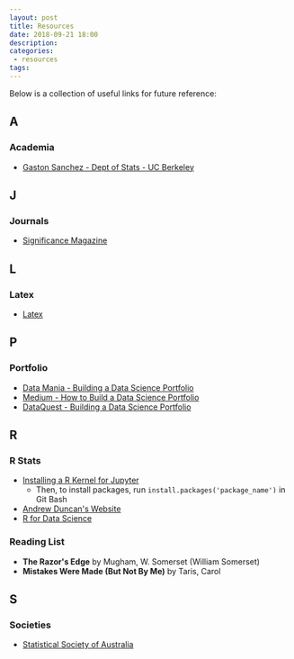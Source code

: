 ```yaml
---
layout: post
title: Resources
date: 2018-09-21 18:00
description:
categories:
 - resources
tags:
---
```

Below is a collection of useful links for future reference:

## A

### Academia

* [Gaston Sanchez - Dept of Stats - UC Berkeley](http://www.gastonsanchez.com/opinion/2014/02/16/Mathjax-with-jekyll/)

## J

### Journals

* [Significance Magazine](https://www.significancemagazine.com/science)

## L

### Latex

* [Latex](https://en.wikibooks.org/wiki/LaTeX/Mathematics)

## P

### Portfolio

* [Data Mania - Building a Data Science Portfolio](http://www.data-mania.com/blog/building-a-data-science-portfolio/)
* [Medium - How to Build a Data Science Portfolio](https://towardsdatascience.com/how-to-build-a-data-science-portfolio-5f566517c79c)
* [DataQuest - Building a Data Science Portfolio](https://www.dataquest.io/blog/build-a-data-science-portfolio/)

## R

### R Stats

* [Installing a R Kernel for Jupyter](https://www.datacamp.com/community/blog/jupyter-notebook-r)
  * Then, to install packages, run `install.packages('package_name')` in Git Bash
* [Andrew Duncan's Website](https://www.aj2duncan.com/blog/)
* [R for Data Science](http://r4ds.had.co.nz/)

### Reading List

* __The Razor's Edge__ by Mugham, W. Somerset (William Somerset)
* __Mistakes Were Made (But Not By Me)__ by Taris, Carol

## S

### Societies

* [Statistical Society of Australia](https://www.statsoc.org.au/branches/new-south-wales/)
